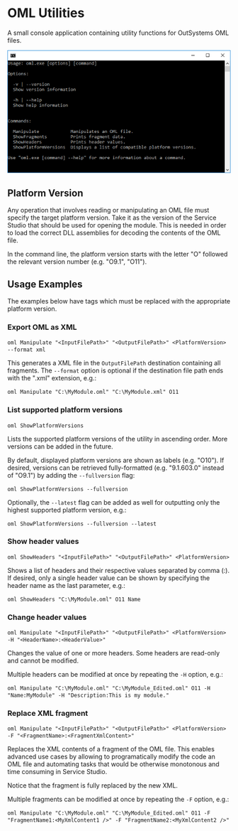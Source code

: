 # OML Utilities

A small console application containing utility functions for OutSystems OML files.

![OML Console Image Example](docs/oml-console.png)

## Platform Version

Any operation that involves reading or manipulating an OML file must specify the target platform version. Take it as the version of the Service Studio that should be used for opening the module. This is needed in order to load the correct DLL assemblies for decoding the contents of the OML file.

In the command line, the platform version starts with the letter "O" followed the relevant version number (e.g. "O9.1", "O11").

## Usage Examples

The examples below have <PlatformVersion> tags which must be replaced with the appropriate platform version.

### Export OML as XML

```
oml Manipulate "<InputFilePath>" "<OutputFilePath>" <PlatformVersion> --format xml
```

This generates a XML file in the `OutputFilePath` destination containing all fragments. The `--format` option is optional if the destination file path ends with the ".xml" extension, e.g.:

```
oml Manipulate "C:\MyModule.oml" "C:\MyModule.xml" O11
```

### List supported platform versions

```
oml ShowPlatformVersions
```

Lists the supported platform versions of the utility in ascending order. More versions can be added in the future.

By default, displayed platform versions are shown as labels (e.g. "O10"). If desired, versions can be retrieved fully-formatted (e.g. "9.1.603.0" instead of "O9.1") by adding the `--fullversion` flag:

```
oml ShowPlatformVersions --fullversion
```

Optionally, the `--latest` flag can be added as well for outputting only the highest supported platform version, e.g.:

```
oml ShowPlatformVersions --fullversion --latest
```

### Show header values

```
oml ShowHeaders "<InputFilePath>" "<OutputFilePath>" <PlatformVersion>
```

Shows a list of headers and their respective values separated by comma (:). If desired, only a single header value can be shown by specifying the header name as the last parameter, e.g.:

```
oml ShowHeaders "C:\MyModule.oml" O11 Name
```

### Change header values

```
oml Manipulate "<InputFilePath>" "<OutputFilePath>" <PlatformVersion> -H "<HeaderName>:<HeaderValue>"
```

Changes the value of one or more headers. Some headers are read-only and cannot be modified.

Multiple headers can be modified at once by repeating the `-H` option, e.g.:

```
oml Manipulate "C:\MyModule.oml" "C:\MyModule_Edited.oml" O11 -H "Name:MyModule" -H "Description:This is my module."
```

### Replace XML fragment

```
oml Manipulate "<InputFilePath>" "<OutputFilePath>" <PlatformVersion> -F "<FragmentName>:<FragmentXmlContent>"
```

Replaces the XML contents of a fragment of the OML file. This enables advanced use cases by allowing to programatically modify the code an OML file and automating tasks that would be otherwise monotonous and time consuming in Service Studio.

Notice that the fragment is fully replaced by the new XML.

Multiple fragments can be modified at once by repeating the `-F` option, e.g.:

```
oml Manipulate "C:\MyModule.oml" "C:\MyModule_Edited.oml" O11 -F "FragmentName1:<MyXmlContent1 />" -F "FragmentName2:<MyXmlContent2 />"
```
